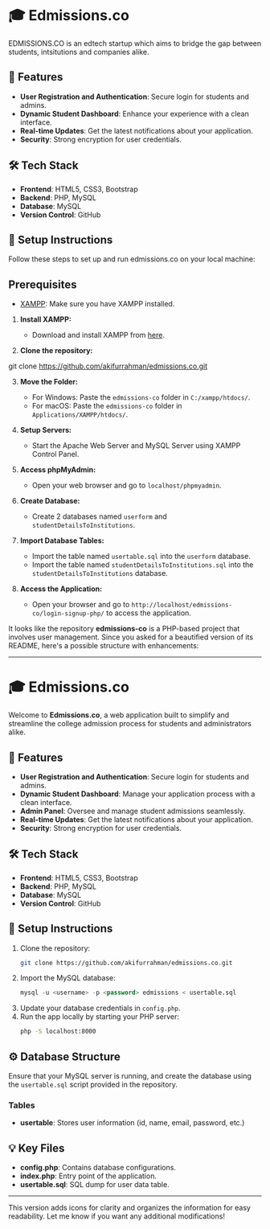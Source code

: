 
# 🎓 Edmissions.co

EDMISSIONS.CO is an edtech startup which aims to bridge the gap between students, intsitutions and companies alike.

## 🚀 Features

- **User Registration and Authentication**: Secure login for students and admins.
- **Dynamic Student Dashboard**: Enhance your experience with a clean interface.
- **Real-time Updates**: Get the latest notifications about your application.
- **Security**: Strong encryption for user credentials.

## 🛠️ Tech Stack

- **Frontend**: HTML5, CSS3, Bootstrap
- **Backend**: PHP, MySQL
- **Database**: MySQL
- **Version Control**: GitHub

## 📂 Setup Instructions

Follow these steps to set up and run edmissions.co on your local machine:

## Prerequisites
- [XAMPP](https://www.apachefriends.org/index.html): Make sure you have XAMPP installed.


1. **Install XAMPP:**
   - Download and install XAMPP from [here](https://www.apachefriends.org/index.html).

2.	**Clone the repository:**

git clone https://github.com/akifurrahman/edmissions.co.git

3. **Move the Folder:**
   - For Windows: Paste the `edmissions-co` folder in `C:/xampp/htdocs/`.
   - For macOS: Paste the `edmissions-co` folder in `Applications/XAMPP/htdocs/`.

4. **Setup Servers:**
   - Start the Apache Web Server and MySQL Server using XAMPP Control Panel.

5. **Access phpMyAdmin:**
   - Open your web browser and go to `localhost/phpmyadmin`.

6. **Create Database:**
   - Create 2 databases named `userform` and `studentDetailsToInstitutions`.

7. **Import Database Tables:**
   - Import the table named `usertable.sql` into the `userform` database.
   - Import the table named `studentDetailsToInstitutions.sql` into the `studentDetailsToInstitutions` database.

8. **Access the Application:**
   - Open your browser and go to `http://localhost/edmissions-co/login-signup-php/` to access the application.






  It looks like the repository **edmissions-co** is a PHP-based project that involves user management. Since you asked for a beautified version of its README, here's a possible structure with enhancements:

---

# 🎓 Edmissions.co

Welcome to **Edmissions.co**, a web application built to simplify and streamline the college admission process for students and administrators alike.

## 🚀 Features

- **User Registration and Authentication**: Secure login for students and admins.
- **Dynamic Student Dashboard**: Manage your application process with a clean interface.
- **Admin Panel**: Oversee and manage student admissions seamlessly.
- **Real-time Updates**: Get the latest notifications about your application.
- **Security**: Strong encryption for user credentials.

## 🛠️ Tech Stack

- **Frontend**: HTML5, CSS3, Bootstrap
- **Backend**: PHP, MySQL
- **Database**: MySQL
- **Version Control**: GitHub

## 📂 Setup Instructions

1. Clone the repository:
    ```bash
    git clone https://github.com/akifurrahman/edmissions.co.git
    ```
2. Import the MySQL database:
    ```sql
    mysql -u <username> -p <password> edmissions < usertable.sql
    ```
3. Update your database credentials in `config.php`.
4. Run the app locally by starting your PHP server:
    ```bash
    php -S localhost:8000
    ```

## ⚙️ Database Structure

Ensure that your MySQL server is running, and create the database using the `usertable.sql` script provided in the repository.

### Tables

- **usertable**: Stores user information (id, name, email, password, etc.)
  
## 💡 Key Files

- **config.php**: Contains database configurations.
- **index.php**: Entry point of the application.
- **usertable.sql**: SQL dump for user data table.

---

This version adds icons for clarity and organizes the information for easy readability. Let me know if you want any additional modifications!
